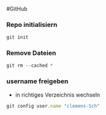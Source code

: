 #GitHub 

### Repo initialisiern
```js
git init
```

### Remove Dateien
```js
git rm --cached *
```

### username freigeben
- in richtiges Verzeichnis wechseln
```js
git config user.name "clemens-Sch"
```
